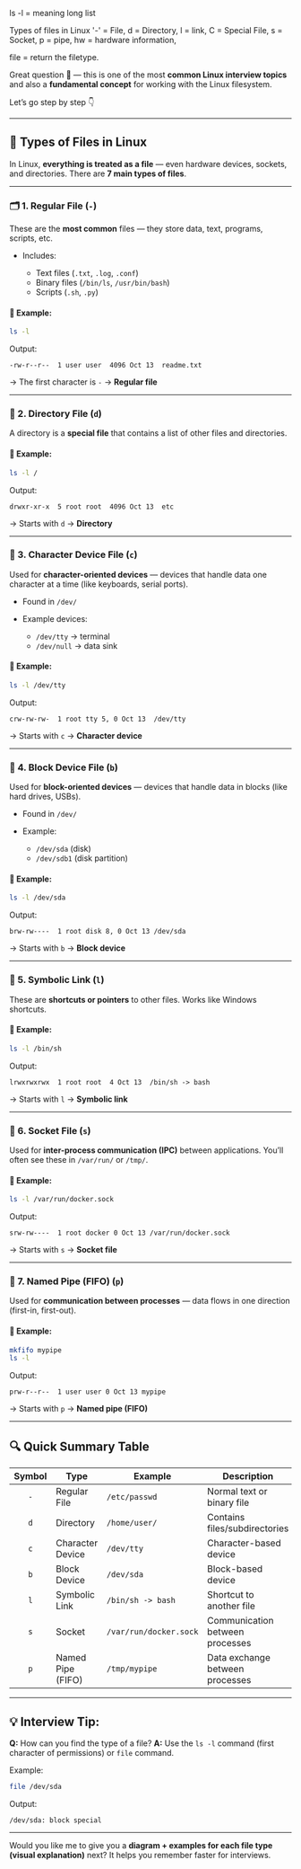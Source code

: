 ls -l = meaning long list

Types of files in Linux
 '-' = File,
 d = Directory,
 l = link,
 C = Special File,
 s = Socket,
 p = pipe,
 hw = hardware information,

file <filename> = return the filetype.


Great question 👏 — this is one of the most **common Linux interview topics** and also a **fundamental concept** for working with the Linux filesystem.

Let’s go step by step 👇

---

## 🧩 **Types of Files in Linux**

In Linux, **everything is treated as a file** — even hardware devices, sockets, and directories.
There are **7 main types of files**.

---

### 🗂️ 1. **Regular File (`-`)**

These are the **most common** files — they store data, text, programs, scripts, etc.

* Includes:

  * Text files (`.txt`, `.log`, `.conf`)
  * Binary files (`/bin/ls`, `/usr/bin/bash`)
  * Scripts (`.sh`, `.py`)

#### 🔹 Example:

```bash
ls -l
```

Output:

```
-rw-r--r--  1 user user  4096 Oct 13  readme.txt
```

→ The first character is `-` → **Regular file**

---

### 📁 2. **Directory File (`d`)**

A directory is a **special file** that contains a list of other files and directories.

#### 🔹 Example:

```bash
ls -l /
```

Output:

```
drwxr-xr-x  5 root root  4096 Oct 13  etc
```

→ Starts with `d` → **Directory**

---

### 🧵 3. **Character Device File (`c`)**

Used for **character-oriented devices** — devices that handle data one character at a time (like keyboards, serial ports).

* Found in `/dev/`
* Example devices:

  * `/dev/tty` → terminal
  * `/dev/null` → data sink

#### 🔹 Example:

```bash
ls -l /dev/tty
```

Output:

```
crw-rw-rw-  1 root tty 5, 0 Oct 13  /dev/tty
```

→ Starts with `c` → **Character device**

---

### 💾 4. **Block Device File (`b`)**

Used for **block-oriented devices** — devices that handle data in blocks (like hard drives, USBs).

* Found in `/dev/`
* Example:

  * `/dev/sda` (disk)
  * `/dev/sdb1` (disk partition)

#### 🔹 Example:

```bash
ls -l /dev/sda
```

Output:

```
brw-rw----  1 root disk 8, 0 Oct 13 /dev/sda
```

→ Starts with `b` → **Block device**

---

### 🔗 5. **Symbolic Link (`l`)**

These are **shortcuts or pointers** to other files.
Works like Windows shortcuts.

#### 🔹 Example:

```bash
ls -l /bin/sh
```

Output:

```
lrwxrwxrwx  1 root root  4 Oct 13  /bin/sh -> bash
```

→ Starts with `l` → **Symbolic link**

---

### 🧩 6. **Socket File (`s`)**

Used for **inter-process communication (IPC)** between applications.
You’ll often see these in `/var/run/` or `/tmp/`.

#### 🔹 Example:

```bash
ls -l /var/run/docker.sock
```

Output:

```
srw-rw----  1 root docker 0 Oct 13 /var/run/docker.sock
```

→ Starts with `s` → **Socket file**

---

### 🧭 7. **Named Pipe (FIFO) (`p`)**

Used for **communication between processes** — data flows in one direction (first-in, first-out).

#### 🔹 Example:

```bash
mkfifo mypipe
ls -l
```

Output:

```
prw-r--r--  1 user user 0 Oct 13 mypipe
```

→ Starts with `p` → **Named pipe (FIFO)**

---

## 🔍 Quick Summary Table

| Symbol | Type              | Example                | Description                     |
| :----: | ----------------- | ---------------------- | ------------------------------- |
|   `-`  | Regular File      | `/etc/passwd`          | Normal text or binary file      |
|   `d`  | Directory         | `/home/user/`          | Contains files/subdirectories   |
|   `c`  | Character Device  | `/dev/tty`             | Character-based device          |
|   `b`  | Block Device      | `/dev/sda`             | Block-based device              |
|   `l`  | Symbolic Link     | `/bin/sh -> bash`      | Shortcut to another file        |
|   `s`  | Socket            | `/var/run/docker.sock` | Communication between processes |
|   `p`  | Named Pipe (FIFO) | `/tmp/mypipe`          | Data exchange between processes |

---

## 💡 Interview Tip:

**Q:** How can you find the type of a file?
**A:** Use the `ls -l` command (first character of permissions) or `file` command.

Example:

```bash
file /dev/sda
```

Output:

```
/dev/sda: block special
```

---

Would you like me to give you a **diagram + examples for each file type (visual explanation)** next?
It helps you remember faster for interviews.


